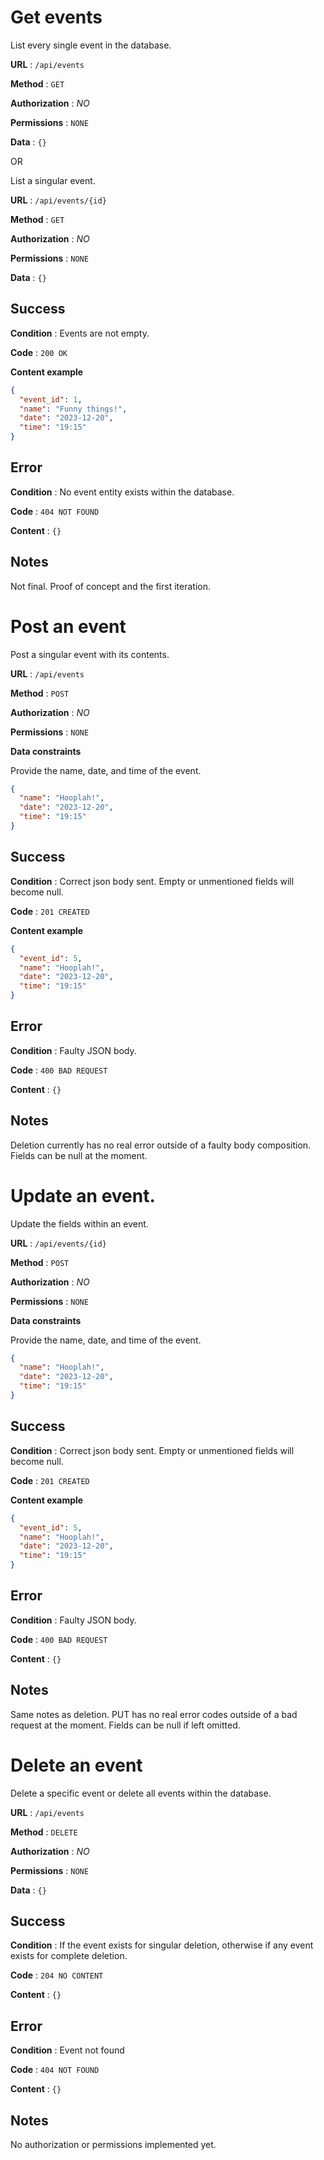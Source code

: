 # Get events

List every single event in the database.

**URL** : `/api/events`

**Method** : `GET`

**Authorization** : _NO_

**Permissions** : `NONE`

**Data** : `{}`

OR

List a singular event.

**URL** : `/api/events/{id}`

**Method** : `GET`

**Authorization** : _NO_

**Permissions** : `NONE`

**Data** : `{}`

## Success

**Condition** : Events are not empty.

**Code** : `200 OK`

**Content example**

```json
{
  "event_id": 1,
  "name": "Funny things!",
  "date": "2023-12-20",
  "time": "19:15"
}
```

## Error

**Condition** : No event entity exists within the database.

**Code** : `404 NOT FOUND`

**Content** : `{}`

## Notes

Not final. Proof of concept and the first iteration.

# Post an event

Post a singular event with its contents.

**URL** : `/api/events`

**Method** : `POST`

**Authorization** : _NO_

**Permissions** : `NONE`

**Data constraints**

Provide the name, date, and time of the event.

```json
{
  "name": "Hooplah!",
  "date": "2023-12-20",
  "time": "19:15"
}
```

## Success

**Condition** : Correct json body sent. Empty or unmentioned fields will become null.

**Code** : `201 CREATED`

**Content example**

```json
{
  "event_id": 5,
  "name": "Hooplah!",
  "date": "2023-12-20",
  "time": "19:15"
}
```

## Error

**Condition** : Faulty JSON body.

**Code** : `400 BAD REQUEST`

**Content** : `{}`

## Notes

Deletion currently has no real error outside of a faulty body composition. Fields can be null at the moment.

# Update an event.

Update the fields within an event.

**URL** : `/api/events/{id}`

**Method** : `POST`

**Authorization** : _NO_

**Permissions** : `NONE`

**Data constraints**

Provide the name, date, and time of the event.

```json
{
  "name": "Hooplah!",
  "date": "2023-12-20",
  "time": "19:15"
}
```

## Success

**Condition** : Correct json body sent. Empty or unmentioned fields will become null.

**Code** : `201 CREATED`

**Content example**

```json
{
  "event_id": 5,
  "name": "Hooplah!",
  "date": "2023-12-20",
  "time": "19:15"
}
```

## Error

**Condition** : Faulty JSON body.

**Code** : `400 BAD REQUEST`

**Content** : `{}`

## Notes

Same notes as deletion. PUT has no real error codes outside of a bad request at the moment. Fields can be null if left omitted.

# Delete an event

Delete a specific event or delete all events within the database.

**URL** : `/api/events`

**Method** : `DELETE`

**Authorization** : _NO_

**Permissions** : `NONE`

**Data** : `{}`

## Success

**Condition** : If the event exists for singular deletion, otherwise if any event exists for complete deletion.

**Code** : `204 NO CONTENT`

**Content** : `{}`

## Error

**Condition** : Event not found

**Code** : `404 NOT FOUND`

**Content** : `{}`

## Notes

No authorization or permissions implemented yet.
